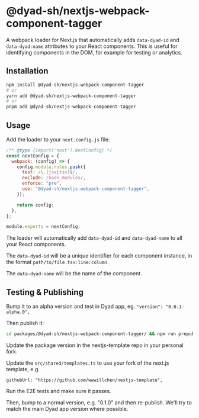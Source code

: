 # @dyad-sh/nextjs-webpack-component-tagger

A webpack loader for Next.js that automatically adds `data-dyad-id` and `data-dyad-name` attributes to your React components. This is useful for identifying components in the DOM, for example for testing or analytics.

## Installation

```bash
npm install @dyad-sh/nextjs-webpack-component-tagger
# or
yarn add @dyad-sh/nextjs-webpack-component-tagger
# or
pnpm add @dyad-sh/nextjs-webpack-component-tagger
```

## Usage

Add the loader to your `next.config.js` file:

```js
/** @type {import('next').NextConfig} */
const nextConfig = {
  webpack: (config) => {
    config.module.rules.push({
      test: /\.(jsx|tsx)$/,
      exclude: /node_modules/,
      enforce: "pre",
      use: "@dyad-sh/nextjs-webpack-component-tagger",
    });

    return config;
  },
};

module.exports = nextConfig;
```

The loader will automatically add `data-dyad-id` and `data-dyad-name` to all your React components.

The `data-dyad-id` will be a unique identifier for each component instance, in the format `path/to/file.tsx:line:column`.

The `data-dyad-name` will be the name of the component.

## Testing & Publishing

Bump it to an alpha version and test in Dyad app, eg. `"version": "0.0.1-alpha.0",`

Then publish it:

```sh
cd packages/@dyad-sh/nextjs-webpack-component-tagger/ && npm run prepublishOnly && npm publish
```

Update the package version in the nextjs-template repo in your personal fork.

Update the `src/shared/templates.ts` to use your fork of the next.js template, e.g.

```
githubUrl: "https://github.com/wwwillchen/nextjs-template",
```

Run the E2E tests and make sure it passes.

Then, bump to a normal version, e.g. "0.1.0" and then re-publish. We'll try to match the main Dyad app version where possible.
